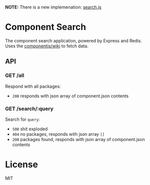 __NOTE:__ There is a new implemenation: [search.js](https://github.com/componentjs/search.js)

# Component Search

  The component search application, powered by Express and Redis.  
  Uses the [componentjs/wiki](https://github.com/componentjs/wiki) to fetch data.  
  

## API

### GET /all

  Respond with all packages:
  
  - `200` responds with json array of component.json contents

### GET /search/:query

  Search for `query`:
  
  - `500` shit exploded
  - `404` no packages, responds with json array `[]`
  - `200` packages found, responds with json array of component.json contents

# License

  MIT
